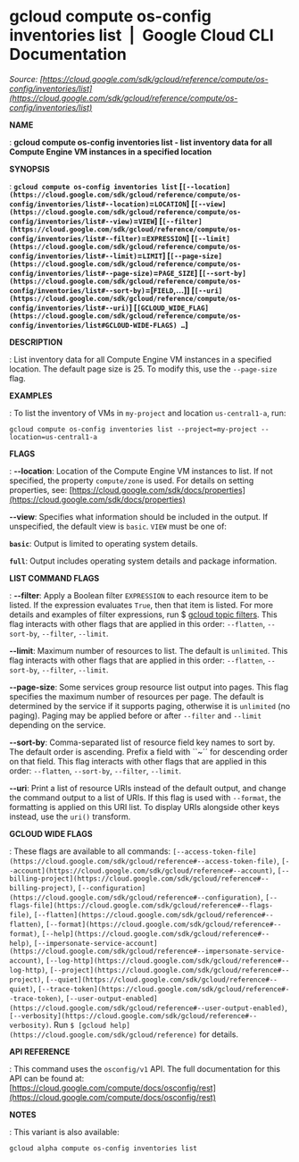 # gcloud compute os-config inventories list  |  Google Cloud CLI Documentation

*Source: [https://cloud.google.com/sdk/gcloud/reference/compute/os-config/inventories/list](https://cloud.google.com/sdk/gcloud/reference/compute/os-config/inventories/list)*

**NAME**

: **gcloud compute os-config inventories list - list inventory data for all Compute Engine VM instances in a specified location**

**SYNOPSIS**

: **`gcloud compute os-config inventories list` [`[--location](https://cloud.google.com/sdk/gcloud/reference/compute/os-config/inventories/list#--location)`=`LOCATION`] [`[--view](https://cloud.google.com/sdk/gcloud/reference/compute/os-config/inventories/list#--view)`=`VIEW`] [`[--filter](https://cloud.google.com/sdk/gcloud/reference/compute/os-config/inventories/list#--filter)`=`EXPRESSION`] [`[--limit](https://cloud.google.com/sdk/gcloud/reference/compute/os-config/inventories/list#--limit)`=`LIMIT`] [`[--page-size](https://cloud.google.com/sdk/gcloud/reference/compute/os-config/inventories/list#--page-size)`=`PAGE_SIZE`] [`[--sort-by](https://cloud.google.com/sdk/gcloud/reference/compute/os-config/inventories/list#--sort-by)`=[`FIELD`,…]] [`[--uri](https://cloud.google.com/sdk/gcloud/reference/compute/os-config/inventories/list#--uri)`] [`[GCLOUD_WIDE_FLAG](https://cloud.google.com/sdk/gcloud/reference/compute/os-config/inventories/list#GCLOUD-WIDE-FLAGS) …`]**

**DESCRIPTION**

: List inventory data for all Compute Engine VM instances in a specified location.
The default page size is 25. To modify this, use the `--page-size`
flag.

**EXAMPLES**

: To list the inventory of VMs in `my-project` and location
`us-central1-a`, run:

```
gcloud compute os-config inventories list --project=my-project --location=us-central1-a
```

**FLAGS**

: **--location**:
Location of the Compute Engine VM instances to list. If not specified, the
property `compute/zone` is used. For details on setting properties,
see: [https://cloud.google.com/sdk/docs/properties](https://cloud.google.com/sdk/docs/properties)

**--view**:
Specifies what information should be included in the output. If unspecified, the
default view is `basic`. `VIEW` must be one of:

**`basic`**:
Output is limited to operating system details.

**`full`**:
Output includes operating system details and package information.

**LIST COMMAND FLAGS**

: **--filter**:
Apply a Boolean filter `EXPRESSION` to each resource item
to be listed. If the expression evaluates `True`, then that item is
listed. For more details and examples of filter expressions, run $ [gcloud topic filters](https://cloud.google.com/sdk/gcloud/reference/topic/filters). This flag
interacts with other flags that are applied in this order:
`--flatten`, `--sort-by`, `--filter`,
`--limit`.

**--limit**:
Maximum number of resources to list. The default is `unlimited`. This
flag interacts with other flags that are applied in this order:
`--flatten`, `--sort-by`, `--filter`,
`--limit`.

**--page-size**:
Some services group resource list output into pages. This flag specifies the
maximum number of resources per page. The default is determined by the service
if it supports paging, otherwise it is `unlimited` (no paging).
Paging may be applied before or after `--filter` and
`--limit` depending on the service.

**--sort-by**:
Comma-separated list of resource field key names to sort by. The default order
is ascending. Prefix a field with ``~´´ for descending order on that
field. This flag interacts with other flags that are applied in this order:
`--flatten`, `--sort-by`, `--filter`,
`--limit`.

**--uri**:
Print a list of resource URIs instead of the default output, and change the
command output to a list of URIs. If this flag is used with
`--format`, the formatting is applied on this URI list. To display
URIs alongside other keys instead, use the `uri()` transform.

**GCLOUD WIDE FLAGS**

: These flags are available to all commands: `[--access-token-file](https://cloud.google.com/sdk/gcloud/reference#--access-token-file)`,
`[--account](https://cloud.google.com/sdk/gcloud/reference#--account)`, `[--billing-project](https://cloud.google.com/sdk/gcloud/reference#--billing-project)`,
`[--configuration](https://cloud.google.com/sdk/gcloud/reference#--configuration)`,
`[--flags-file](https://cloud.google.com/sdk/gcloud/reference#--flags-file)`,
`[--flatten](https://cloud.google.com/sdk/gcloud/reference#--flatten)`, `[--format](https://cloud.google.com/sdk/gcloud/reference#--format)`, `[--help](https://cloud.google.com/sdk/gcloud/reference#--help)`, `[--impersonate-service-account](https://cloud.google.com/sdk/gcloud/reference#--impersonate-service-account)`,
`[--log-http](https://cloud.google.com/sdk/gcloud/reference#--log-http)`,
`[--project](https://cloud.google.com/sdk/gcloud/reference#--project)`, `[--quiet](https://cloud.google.com/sdk/gcloud/reference#--quiet)`, `[--trace-token](https://cloud.google.com/sdk/gcloud/reference#--trace-token)`, `[--user-output-enabled](https://cloud.google.com/sdk/gcloud/reference#--user-output-enabled)`,
`[--verbosity](https://cloud.google.com/sdk/gcloud/reference#--verbosity)`.
Run `$ [gcloud help](https://cloud.google.com/sdk/gcloud/reference)` for details.

**API REFERENCE**

: This command uses the `osconfig/v1` API. The full documentation for
this API can be found at: [https://cloud.google.com/compute/docs/osconfig/rest](https://cloud.google.com/compute/docs/osconfig/rest)

**NOTES**

: This variant is also available:

```
gcloud alpha compute os-config inventories list
```